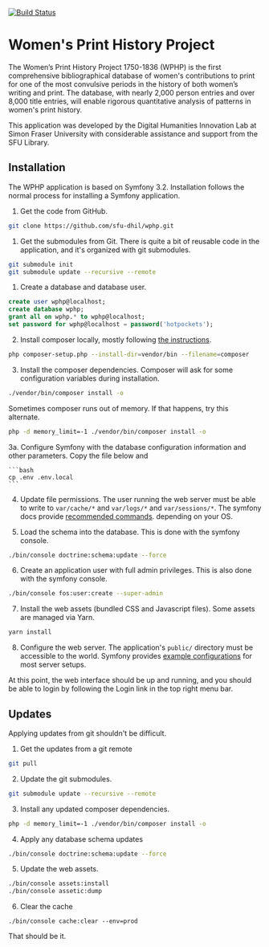 [![Build Status](https://travis-ci.org/ubermichael/wphp.svg?branch=master)](https://travis-ci.org/ubermichael/wphp)

Women's Print History Project
====

The Women’s Print History Project 1750-1836 (WPHP) is the first comprehensive
bibliographical database of women's contributions to print for one of the most
convulsive periods in the history of both women’s writing and print. The
database, with nearly 2,000 person entries and over 8,000 title entries, will
enable rigorous quantitative analysis of patterns in women's print history.

This application was developed by the Digital Humanities Innovation Lab at
Simon Fraser University with considerable assistance and support from the SFU
Library.

Installation
----

The WPHP application is based on Symfony 3.2. Installation follows the normal
process for installing a Symfony application.

1. Get the code from GitHub.

  ```bash
  git clone https://github.com/sfu-dhil/wphp.git
  ```

1. Get the submodules from Git. There is quite a bit of reusable code in the
application, and it's organized with git submodules.

  ```bash
  git submodule init
  git submodule update --recursive --remote
  ```

1. Create a database and database user.

  ```sql
  create user wphp@localhost;
  create database wphp;
  grant all on wphp.* to wphp@localhost;
  set password for wphp@localhost = password('hotpockets');
  ```

2. Install composer locally, mostly
  following [the instructions](https://getcomposer.org/download/).

  ```bash
  php composer-setup.php --install-dir=vendor/bin --filename=composer
  ```

3. Install the composer dependencies. Composer will ask for some
   configuration variables during installation.

  ```bash
  ./vendor/bin/composer install -o
  ```

  Sometimes composer runs out of memory. If that happens, try this alternate.

  ```bash
  php -d memory_limit=-1 ./vendor/bin/composer install -o
  ```

3a. Configure Symfony with the database configuration information and other 
    parameters. Copy the file below and 
    
    ```bash
    cp .env .env.local    
    ```

4. Update file permissions. The user running the web server must
  be able to write to `var/cache/*` and `var/logs/*` and `var/sessions/*`. The symfony
  docs provide [recommended commands](http://symfony.com/doc/current/setup/file_permissions.html).
  depending on your OS.

5. Load the schema into the database. This is done with the
  symfony console.

  ```bash
  ./bin/console doctrine:schema:update --force
  ```

6. Create an application user with full admin privileges. This is also done
  with the symfony console.

  ```bash
  ./bin/console fos:user:create --super-admin  
  ```

7. Install the web assets (bundled CSS and Javascript files). Some assets are managed via Yarn.

  ```bash
  yarn install
  ```

8. Configure the web server. The application's `public/` directory must
  be accessible to the world. Symfony
  provides [example configurations](http://symfony.com/doc/4.4/setup/web_server_configuration.html)
  for most server setups.

At this point, the web interface should be up and running, and you should
be able to login by following the Login link in the top right menu bar.

Updates
----

Applying updates from git shouldn't be difficult.

1. Get the updates from a git remote

  ```bash
  git pull
  ```

2. Update the git submodules.

  ```bash
  git submodule update --recursive --remote
  ```

3. Install any updated composer dependencies.

  ```bash
  php -d memory_limit=-1 ./vendor/bin/composer install -o
  ```

4. Apply any database schema updates

  ```bash
  ./bin/console doctrine:schema:update --force
  ```

5. Update the web assets.

  ```bash
  ./bin/console assets:install
  ./bin/console assetic:dump
  ```

6. Clear the cache 

  ```
  ./bin/console cache:clear --env=prod
  ```

That should be it.
